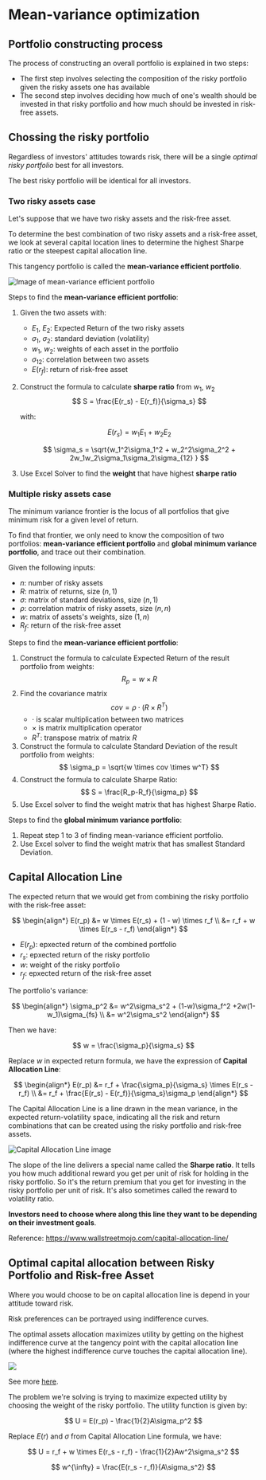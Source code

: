 # Mean-variance optimization

## Portfolio constructing process

The process of constructing an overall portfolio is explained in two steps:

- The first step involves selecting the composition of the risky portfolio given the risky assets one has available
- The second step involves deciding how much of one's wealth should be invested in that risky portfolio and how much should be invested in risk-free assets. 


## Chossing the risky portfolio

Regardless of investors' attitudes towards risk, there will be a single *optimal risky portfolio* best for all investors.

The best risky portfolio will be identical for all investors.

### Two risky assets case

Let's suppose that we have two risky assets and the risk-free asset.

To determine the best combination of two risky assets and a risk-free asset, we look at several capital location lines to determine the highest Sharpe ratio or the steepest capital allocation line.

This tangency portfolio is called the **mean-variance efficient portfolio**.

![Image of mean-variance efficient portfolio](https://quantpedia.com/app/uploads/2021/04/obr1-intro.png)

Steps to find the **mean-variance efficient portfolio**:

1. Given the two assets with:
    - $E_1$, $E_2$: Expected Return of the two risky assets
    - $\sigma_1$, $\sigma_2$: standard deviation (volatility)
    - $w_1$, $w_2$: weights of each asset in the portfolio
    - $\sigma_{12}$: correlation between two assets
    - $E(r_f)$: return of risk-free asset
1. Construct the formula to calculate **sharpe ratio** from $w_1$, $w_2$
    $$
    S = \frac{E(r_s) - E(r_f)}{\sigma_s}
    $$
    
    with:
    
    $$
    E(r_s) = w_1E_1 + w_2E_2
    $$
    
    $$
    \sigma_s = \sqrt{w_1^2\sigma_1^2 + w_2^2\sigma_2^2 + 2w_1w_2\sigma_1\sigma_2\sigma_{12} }
    $$
1. Use Excel Solver to find the **weight** that have highest **sharpe ratio**


### Multiple risky assets case

The minimum variance frontier is the locus of all portfolios that give minimum risk for a given level of return.
 
To find that frontier, we only need to know the composition of two portfolios: **mean-variance efficient portfolio** and **global minimum variance portfolio**, and trace out their combination.

Given the following inputs:

- $n$: number of risky assets
- $R$: matrix of returns, size $(n, 1)$
- $\sigma$: matrix of standard deviations, size $(n, 1)$
- $\rho$: correlation matrix of risky assets, size $(n, n)$
- $w$: matrix of assets's weights, size $(1, n)$
- $R_f$: return of the risk-free asset

Steps to find the **mean-variance efficient portfolio**:

1. Construct the formula to calculate Expected Return of the result portfolio from weights:
    $$
    R_p = w \times R
    $$
1. Find the covariance matrix
    $$
    cov = \rho \cdot (R \times R^T)
    $$
    - $\cdot$ is scalar multiplication between two matrices
    - $\times$ is matrix multiplication operator
    - $R^T$: transpose matrix of matrix $R$
1. Construct the formula to calculate Standard Deviation of the result portfolio from weights:
    $$
    \sigma_p = \sqrt{w \times cov \times w^T}
    $$
1. Construct the formula to calculate Sharpe Ratio:
    $$
    S = \frac{R_p-R_f}{\sigma_p}
    $$
1. Use Excel solver to find the weight matrix that has highest Sharpe Ratio.

Steps to find the **global minimum variance portfolio**:

1. Repeat step 1 to 3 of finding mean-variance efficient portfolio.
1. Use Excel solver to find the weight matrix that has smallest Standard Deviation.

## Capital Allocation Line

The expected return that we would get from combining the risky portfolio with the risk-free asset:

$$
\begin{align*}
E(r_p) &= w \times E(r_s) + (1 - w) \times r_f \\
  &= r_f + w \times E(r_s - r_f)
\end{align*}
$$

- $E(r_p)$: epxected return of the combined portfolio
- $r_s$: epxected return of the risky portfolio
- $w$: weight of the risky portfolio
- $r_f$: epxected return of the risk-free asset

The portfolio's variance:

$$
\begin{align*}
\sigma_p^2 &= w^2\sigma_s^2 + (1-w)\sigma_f^2 +2w(1-w_1)\sigma_{fs} \\
  &= w^2\sigma_s^2
\end{align*}
$$

Then we have:

$$
w = \frac{\sigma_p}{\sigma_s}
$$

Replace $w$ in expected return formula, we have the expression of **Capital Allocation Line**:

$$
\begin{align*}
E(r_p) &= r_f + \frac{\sigma_p}{\sigma_s} \times E(r_s - r_f) \\
  &= r_f + \frac{E(r_s) - E(r_f)}{\sigma_s}\sigma_p
\end{align*}
$$

The Capital Allocation Line is a line drawn in the mean variance, in the expected return-volatility space, indicating all the risk and return combinations that can be created using the risky portfolio and risk-free assets. 

![Capital Allocation Line image](https://cdn.wallstreetmojo.com/wp-content/uploads/2019/07/Capital-Allocation-Line-1.jpg)

The slope of the line delivers a special name called the **Sharpe ratio**. It tells you how much additional reward you get per unit of risk for holding in the risky portfolio. So it's the return premium that you get for investing in the risky portfolio per unit of risk. It's also sometimes called the reward to volatility ratio.

**Investors need to choose where along this line they want to be depending on their investment goals**.

Reference: https://www.wallstreetmojo.com/capital-allocation-line/


## Optimal capital allocation between Risky Portfolio and Risk-free Asset

Where you would choose to be on capital allocation line is depend in your attitude toward risk.

Risk preferences can be portrayed using indifference curves.

The optimal assets allocation maximizes utility by getting on the highest indifference curve at the tangency point with the capital allocation line (where the highest indifference curve touches the capital allocation line).

![](https://analystprep.com/cfa-level-1-exam/wp-content/uploads/2019/09/Optimal-Portfolio-Given-Different-Utility-Functions.png)

See more [here](https://analystprep.com/cfa-level-1-exam/portfolio-management/optimal-portfolios/).

The problem we're solving is trying to maximize expected utility by choosing the weight of the risky portfolio. The utility function is given by:

$$
U = E(r_p) - \frac{1}{2}A\sigma_p^2
$$

Replace $E(r)$ and $\sigma$ from Capital Allocation Line formula, we have:

$$
U = r_f + w \times E(r_s - r_f) - \frac{1}{2}Aw^2\sigma_s^2
$$

$$
w^{\infty} = \frac{E(r_s - r_f)}{A\sigma_s^2}
$$
